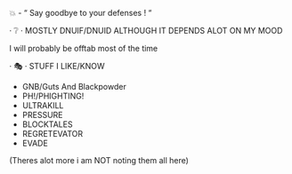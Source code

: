 💥 - “ Say goodbye to your defenses ! “


· ❔ · 
MOSTLY DNUIF/DNUID ALTHOUGH IT DEPENDS ALOT ON MY MOOD

I will probably be offtab most of the time

· 🎭 · STUFF I LIKE/KNOW

- GNB/Guts And Blackpowder 
- PH!/PHIGHTING!
- ULTRAKILL
- PRESSURE
- BLOCKTALES
- REGRETEVATOR
- EVADE

(Theres alot more i am NOT noting them all here)
